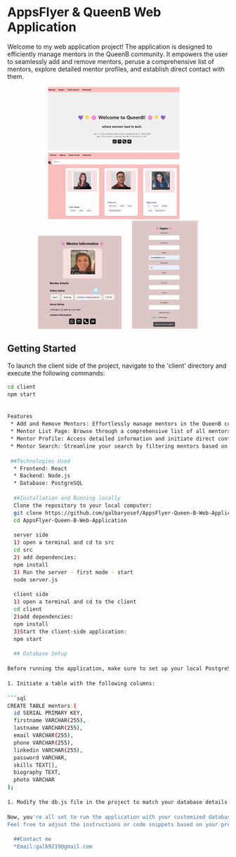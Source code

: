 # AppsFlyer & QueenB Web Application

Welcome to my web application project! The application is designed to efficiently manage mentors in the QueenB community. It empowers the user to seamlessly add and remove mentors, peruse a comprehensive list of mentors, explore detailed mentor profiles, and establish direct contact with them.

<div align="center">
  <img src="https://github.com/galbaryosef/AppsFlyer-Queen-B-Web-Application/raw/main/client/src/images/welcome.png" alt="Welcome" width="300" style="margin-right: 20px">
  <img src="https://github.com/galbaryosef/AppsFlyer-Queen-B-Web-Application/raw/main/client/src/images/mentorlist.png" alt="Mentor List" width="300" style="margin-right: 20px">
  <img src="https://github.com/galbaryosef/AppsFlyer-Queen-B-Web-Application/raw/main/client/src/images/mentorinfo.png" alt="Mentor Info" width="190" style="margin-right: 20px">
  <img src="https://github.com/galbaryosef/AppsFlyer-Queen-B-Web-Application/raw/main/client/src/images/register.png" alt="Register" width="150">
</div>

## Getting Started

To launch the client side of the project, navigate to the 'client' directory and execute the following commands:

```bash
cd client
npm start


Features
 * Add and Remove Mentors: Effortlessly manage mentors in the QueenB community.
 * Mentor List Page: Browse through a comprehensive list of all mentors in the community.
 * Mentor Profile: Access detailed information and initiate direct contact with mentors.
 * Mentor Search: Streamline your search by filtering mentors based on specific skills.

 ##Technologies Used
  * Frontend: React
  * Backend: Node.js
  * Database: PostgreSQL

  ##Installation and Running locally
  Clone the repository to your local computer:
  git clone https://github.com/galbaryosef/AppsFlyer-Queen-B-Web-Application.git
  cd AppsFlyer-Queen-B-Web-Application

  server side
  1) open a terminal and cd to src
  cd src
  2) add dependencies:
  npm install
  3) Run the server - first mode - start
  node server.js

  client side
  1) open a terminal and cd to the client
  cd client
  2)add dependencies:
  npm install
  3)Start the client-side application:
  npm start

  ## Database Setup

Before running the application, make sure to set up your local PostgreSQL database. Follow these steps:

1. Initiate a table with the following columns:

```sql
CREATE TABLE mentors (
  id SERIAL PRIMARY KEY,
  firstname VARCHAR(255),
  lastname VARCHAR(255),
  email VARCHAR(255),
  phone VARCHAR(255),
  linkedin VARCHAR(255),
  password VARCHAR,
  skills TEXT[],
  biography TEXT,
  photo VARCHAR
);

1. Modify the db.js file in the project to match your database details. Open the file and adjust the user, host, database, password, and any other necessary details according to your local setup.

Now, you're all set to run the application with your customized database configuration!
Feel free to adjust the instructions or code snippets based on your preferences or specific details related to your project.

  ##Contact me
  *Email:galb9219@gmail.com

```
